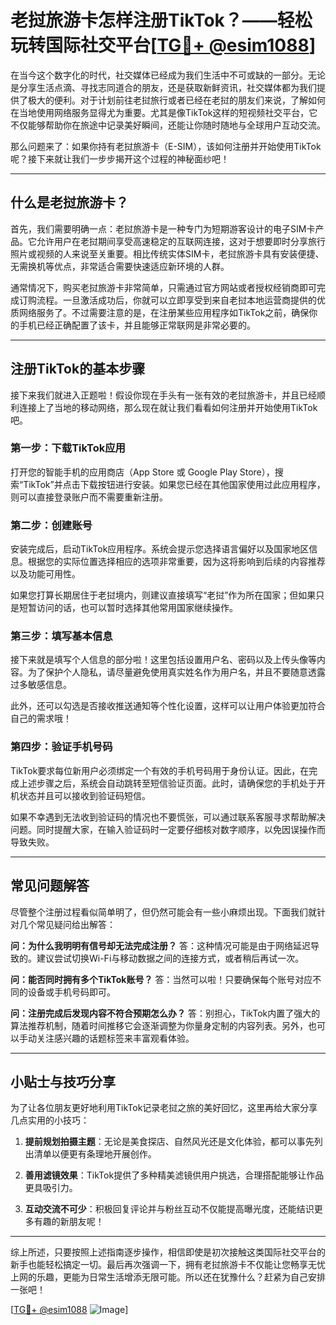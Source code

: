 # 老挝旅游卡怎样注册TikTok？——轻松玩转国际社交平台[[TG💪+ @esim1088](https://t.me/s/esim1088)]

在当今这个数字化的时代，社交媒体已经成为我们生活中不可或缺的一部分。无论是分享生活点滴、寻找志同道合的朋友，还是获取新鲜资讯，社交媒体都为我们提供了极大的便利。对于计划前往老挝旅行或者已经在老挝的朋友们来说，了解如何在当地使用网络服务显得尤为重要。尤其是像TikTok这样的短视频社交平台，它不仅能够帮助你在旅途中记录美好瞬间，还能让你随时随地与全球用户互动交流。

那么问题来了：如果你持有老挝旅游卡（E-SIM），该如何注册并开始使用TikTok呢？接下来就让我们一步步揭开这个过程的神秘面纱吧！

---

## 什么是老挝旅游卡？

首先，我们需要明确一点：老挝旅游卡是一种专门为短期游客设计的电子SIM卡产品。它允许用户在老挝期间享受高速稳定的互联网连接，这对于想要即时分享旅行照片或视频的人来说至关重要。相比传统实体SIM卡，老挝旅游卡具有安装便捷、无需换机等优点，非常适合需要快速适应新环境的人群。

通常情况下，购买老挝旅游卡非常简单，只需通过官方网站或者授权经销商即可完成订购流程。一旦激活成功后，你就可以立即享受到来自老挝本地运营商提供的优质网络服务了。不过需要注意的是，在注册某些应用程序如TikTok之前，确保你的手机已经正确配置了该卡，并且能够正常联网是非常必要的。

---

## 注册TikTok的基本步骤

接下来我们就进入正题啦！假设你现在手头有一张有效的老挝旅游卡，并且已经顺利连接上了当地的移动网络，那么现在就让我们看看如何注册并开始使用TikTok吧。

### 第一步：下载TikTok应用
打开您的智能手机的应用商店（App Store 或 Google Play Store），搜索“TikTok”并点击下载按钮进行安装。如果您已经在其他国家使用过此应用程序，则可以直接登录账户而不需要重新注册。

### 第二步：创建账号
安装完成后，启动TikTok应用程序。系统会提示您选择语言偏好以及国家地区信息。根据您的实际位置选择相应的选项非常重要，因为这将影响到后续的内容推荐以及功能可用性。

如果您打算长期居住于老挝境内，则建议直接填写“老挝”作为所在国家；但如果只是短暂访问的话，也可以暂时选择其他常用国家继续操作。

### 第三步：填写基本信息
接下来就是填写个人信息的部分啦！这里包括设置用户名、密码以及上传头像等内容。为了保护个人隐私，请尽量避免使用真实姓名作为用户名，并且不要随意透露过多敏感信息。

此外，还可以勾选是否接收推送通知等个性化设置，这样可以让用户体验更加符合自己的需求哦！

### 第四步：验证手机号码
TikTok要求每位新用户必须绑定一个有效的手机号码用于身份认证。因此，在完成上述步骤之后，系统会自动跳转至短信验证页面。此时，请确保您的手机处于开机状态并且可以接收到验证码短信。

如果不幸遇到无法收到验证码的情况也不要慌张，可以通过联系客服寻求帮助解决问题。同时提醒大家，在输入验证码时一定要仔细核对数字顺序，以免因误操作而导致失败。

---

## 常见问题解答

尽管整个注册过程看似简单明了，但仍然可能会有一些小麻烦出现。下面我们就针对几个常见疑问给出解答：

**问：为什么我明明有信号却无法完成注册？**
答：这种情况可能是由于网络延迟导致的。建议尝试切换Wi-Fi与移动数据之间的连接方式，或者稍后再试一次。

**问：能否同时拥有多个TikTok账号？**
答：当然可以啦！只要确保每个账号对应不同的设备或手机号码即可。

**问：注册完成后发现内容不符合预期怎么办？**
答：别担心，TikTok内置了强大的算法推荐机制，随着时间推移它会逐渐调整为你量身定制的内容列表。另外，也可以手动关注感兴趣的话题标签来丰富观看体验。

---

## 小贴士与技巧分享

为了让各位朋友更好地利用TikTok记录老挝之旅的美好回忆，这里再给大家分享几点实用的小技巧：

1. **提前规划拍摄主题**：无论是美食探店、自然风光还是文化体验，都可以事先列出清单以便更有条理地开展创作。
   
2. **善用滤镜效果**：TikTok提供了多种精美滤镜供用户挑选，合理搭配能够让作品更具吸引力。
   
3. **互动交流不可少**：积极回复评论并与粉丝互动不仅能提高曝光度，还能结识更多有趣的新朋友呢！

---

综上所述，只要按照上述指南逐步操作，相信即使是初次接触这类国际社交平台的新手也能轻松搞定一切。最后再次强调一下，拥有老挝旅游卡不仅能让您畅享无忧上网的乐趣，更能为日常生活增添无限可能。所以还在犹豫什么？赶紧为自己安排一张吧！

[[TG💪+ @esim1088](https://t.me/s/esim1088) ![Image](https://i.postimg.cc/4NQfJmqS/Snipaste-2025-05-13-00-14-12.png)]